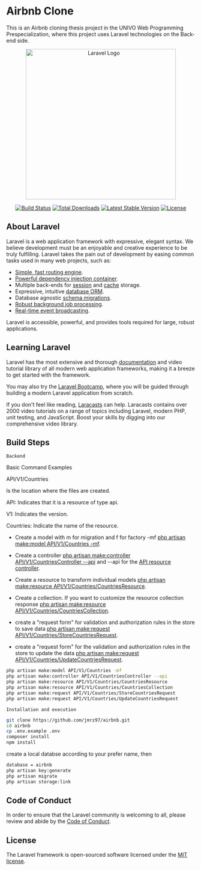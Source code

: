 # Airbnb Clone 

This is an Airbnb cloning thesis project in the UNIVO Web Programming Prespecialization, where this project uses Laravel technologies on the Back-end side.  


<p align="center"><a href="https://laravel.com" target="_blank"><img src="https://raw.githubusercontent.com/laravel/art/master/logo-lockup/5%20SVG/2%20CMYK/1%20Full%20Color/laravel-logolockup-cmyk-red.svg" width="400" alt="Laravel Logo"></a></p>

<p align="center">
<a href="https://travis-ci.org/laravel/framework"><img src="https://travis-ci.org/laravel/framework.svg" alt="Build Status"></a>
<a href="https://packagist.org/packages/laravel/framework"><img src="https://img.shields.io/packagist/dt/laravel/framework" alt="Total Downloads"></a>
<a href="https://packagist.org/packages/laravel/framework"><img src="https://img.shields.io/packagist/v/laravel/framework" alt="Latest Stable Version"></a>
<a href="https://packagist.org/packages/laravel/framework"><img src="https://img.shields.io/packagist/l/laravel/framework" alt="License"></a>
</p>

## About Laravel

Laravel is a web application framework with expressive, elegant syntax. We believe development must be an enjoyable and creative experience to be truly fulfilling. Laravel takes the pain out of development by easing common tasks used in many web projects, such as:

- [Simple, fast routing engine](https://laravel.com/docs/routing).
- [Powerful dependency injection container](https://laravel.com/docs/container).
- Multiple back-ends for [session](https://laravel.com/docs/session) and [cache](https://laravel.com/docs/cache) storage.
- Expressive, intuitive [database ORM](https://laravel.com/docs/eloquent).
- Database agnostic [schema migrations](https://laravel.com/docs/migrations).
- [Robust background job processing](https://laravel.com/docs/queues).
- [Real-time event broadcasting](https://laravel.com/docs/broadcasting).

Laravel is accessible, powerful, and provides tools required for large, robust applications.

## Learning Laravel

Laravel has the most extensive and thorough [documentation](https://laravel.com/docs) and video tutorial library of all modern web application frameworks, making it a breeze to get started with the framework.

You may also try the [Laravel Bootcamp](https://bootcamp.laravel.com), where you will be guided through building a modern Laravel application from scratch.

If you don't feel like reading, [Laracasts](https://laracasts.com) can help. Laracasts contains over 2000 video tutorials on a range of topics including Laravel, modern PHP, unit testing, and JavaScript. Boost your skills by digging into our comprehensive video library.

## Build Steps 

`Backend`

Basic Command Examples

API/V1/Countries

Is the location where the files are created.

API: Indicates that it is a resource of type api.

V1: Indicates the version.

Countries: Indicate the name of the resource.

- Create a model with m for migration and f for factory -mf  [php artisan make:model API/V1/Countries -mf](https://laravel.com/docs/9.x/eloquent#generating-model-classes).
- Create a controller  [php artisan make:controller API/V1/CountriesController --api](https://laravel.com/docs/9.x/controllers#main-content) and --api for the [API resource controller](https://laravel.com/docs/9.x/controllers#api-resource-routes).

- Create a resource to transform individual models  [php artisan make:resource API/V1/Countries/CountriesResource](https://laravel.com/docs/9.x/eloquent-resources#generating-resources).
- Create a collection. If you want to customize the resource collection response  [php artisan make:resource API/V1/Countries/CountriesCollection](https://laravel.com/docs/9.x/eloquent-resources#resource-collections).
- create a "request form" for validation and authorization rules in the store to save data  [php artisan make:request API/V1/Countries/StoreCountriesRequest](https://laravel.com/docs/9.x/validation#creating-form-requests).
- create a "request form" for the validation and authorization rules in the store to update the data  [php artisan make:request API/V1/Countries/UpdateCountriesRequest](https://laravel.com/docs/9.x/validation#creating-form-requests).

```bash
php artisan make:model API/V1/Countries -mf
php artisan make:controller API/V1/CountriesController --api
php artisan make:resource API/V1/Countries/CountriesResource
php artisan make:resource API/V1/Countries/CountriesCollection
php artisan make:request API/V1/Countries/StoreCountriesRequest
php artisan make:request API/V1/Countries/UpdateCountriesRequest
```


`Installation and execution`
```bash
git clone https://github.com/jmrz97/airbnb.git
cd airbnb
cp .env.example .env
composer install
npm install
```

create a local databse according to your prefer name, then 

```bash
database = airbnb
php artisan key:generate
php artisan migrate
php artisan storage:link
```

## Code of Conduct

In order to ensure that the Laravel community is welcoming to all, please review and abide by the [Code of Conduct](https://laravel.com/docs/contributions#code-of-conduct).

## License

The Laravel framework is open-sourced software licensed under the [MIT license](https://opensource.org/licenses/MIT).
